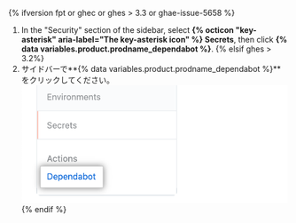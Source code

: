 {% ifversion fpt or ghec or ghes > 3.3 or ghae-issue-5658 %}
1. In the "Security" section of the sidebar, select **{% octicon "key-asterisk" aria-label="The key-asterisk icon" %} Secrets**, then click **{% data variables.product.prodname_dependabot %}**.
{% elsif ghes > 3.2%}
1. サイドバーで**{% data variables.product.prodname_dependabot %}**をクリックしてください。 ![{% data variables.product.prodname_dependabot %}シークレットサイドバーオプション](/assets/images/enterprise/3.3/dependabot/dependabot-secrets.png)
{% endif %}
